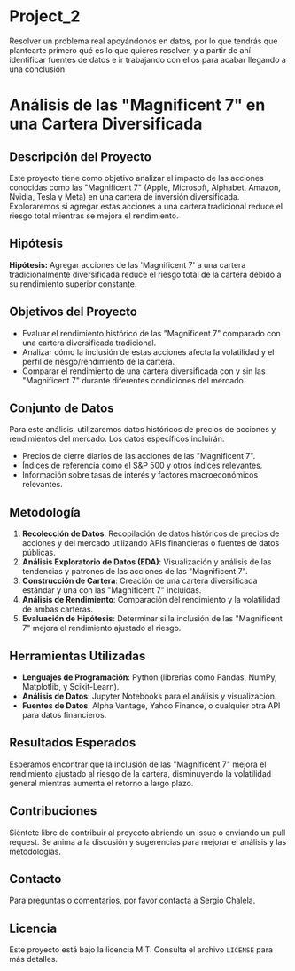 # Project_2
Resolver un problema real apoyándonos en datos, por lo que tendrás que plantearte primero qué es lo que quieres resolver, y a partir de ahí identificar fuentes de datos e ir trabajando con ellos para acabar llegando a una conclusión.

# Análisis de las "Magnificent 7" en una Cartera Diversificada

## Descripción del Proyecto

Este proyecto tiene como objetivo analizar el impacto de las acciones conocidas como las "Magnificent 7" (Apple, Microsoft, Alphabet, Amazon, Nvidia, Tesla y Meta) en una cartera de inversión diversificada. Exploraremos si agregar estas acciones a una cartera tradicional reduce el riesgo total mientras se mejora el rendimiento.

## Hipótesis

**Hipótesis:** Agregar acciones de las 'Magnificent 7' a una cartera tradicionalmente diversificada reduce el riesgo total de la cartera debido a su rendimiento superior constante.

## Objetivos del Proyecto

- Evaluar el rendimiento histórico de las "Magnificent 7" comparado con una cartera diversificada tradicional.
- Analizar cómo la inclusión de estas acciones afecta la volatilidad y el perfil de riesgo/rendimiento de la cartera.
- Comparar el rendimiento de una cartera diversificada con y sin las "Magnificent 7" durante diferentes condiciones del mercado.

## Conjunto de Datos

Para este análisis, utilizaremos datos históricos de precios de acciones y rendimientos del mercado. Los datos específicos incluirán:
- Precios de cierre diarios de las acciones de las "Magnificent 7".
- Índices de referencia como el S&P 500 y otros índices relevantes.
- Información sobre tasas de interés y factores macroeconómicos relevantes.

## Metodología

1. **Recolección de Datos**: Recopilación de datos históricos de precios de acciones y del mercado utilizando APIs financieras o fuentes de datos públicas.
2. **Análisis Exploratorio de Datos (EDA)**: Visualización y análisis de las tendencias y patrones de las acciones de las "Magnificent 7".
3. **Construcción de Cartera**: Creación de una cartera diversificada estándar y una con las "Magnificent 7" incluidas.
4. **Análisis de Rendimiento**: Comparación del rendimiento y la volatilidad de ambas carteras.
5. **Evaluación de Hipótesis**: Determinar si la inclusión de las "Magnificent 7" mejora el rendimiento ajustado al riesgo.

## Herramientas Utilizadas

- **Lenguajes de Programación**: Python (librerías como Pandas, NumPy, Matplotlib, y Scikit-Learn).
- **Análisis de Datos**: Jupyter Notebooks para el análisis y visualización.
- **Fuentes de Datos**: Alpha Vantage, Yahoo Finance, o cualquier otra API para datos financieros.

## Resultados Esperados

Esperamos encontrar que la inclusión de las "Magnificent 7" mejora el rendimiento ajustado al riesgo de la cartera, disminuyendo la volatilidad general mientras aumenta el retorno a largo plazo.

## Contribuciones

Siéntete libre de contribuir al proyecto abriendo un issue o enviando un pull request. Se anima a la discusión y sugerencias para mejorar el análisis y las metodologías.

## Contacto

Para preguntas o comentarios, por favor contacta a [Sergio Chalela](mailto:tuemail@ejemplo.com).

## Licencia

Este proyecto está bajo la licencia MIT. Consulta el archivo `LICENSE` para más detalles.
